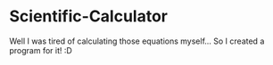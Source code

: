 Scientific-Calculator
=====================

Well I was tired of calculating those equations myself... So I created a program for it! :D
